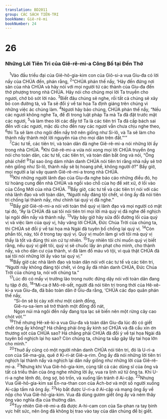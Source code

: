 ```yaml
---
translation: BD2011
group: CÁC SÁCH TIÊN-TRI
bookName: Giê-rê-mi 
bookNumber: 24
---
```


<div class="title"><h1>26</h1><h3>Những Lời Tiên Tri của Giê-rê-mi-a Công Bố tại Ðền Thờ</h3></div>
<span class="verse gie_26_1"> <sup>1</sup>Vào đầu triều đại của Giê-hô-gia-kim con của Giô-si-a vua Giu-đa có lời nầy của CHÚA đến, phán rằng, </span>
<span class="verse gie_26_2"><sup>2</sup>“CHÚA phán thế nầy, ‘Hãy đến đứng nơi sân của nhà CHÚA và hãy nói với mọi người từ các thành của Giu-đa đến thờ phượng trong nhà CHÚA. Hãy nói cho chúng mọi lời Ta truyền cho ngươi, chớ bỏ sót lời nào. </span>
<span class="verse gie_26_3"><sup>3</sup>Biết đâu chúng sẽ nghe, rồi tất cả chúng sẽ xây bỏ con đường tà, và Ta sẽ đổi ý về tai họa Ta định giáng trên chúng vì những việc ác chúng làm. </span>
<span class="verse gie_26_4"><sup>4</sup>Ngươi hãy bảo chúng, CHÚA phán thế nầy, “Nếu các ngươi không nghe Ta, để đi trong luật pháp Ta mà Ta đã đặt trước mặt các ngươi, </span>
<span class="verse gie_26_5"><sup>5</sup>và làm theo lời các đầy tớ Ta là các tiên tri Ta đã cấp bách sai đến với các ngươi, mặc dù cho đến nay các ngươi vẫn chưa chịu nghe theo, </span>
<span class="verse gie_26_6"><sup>6</sup>thì Ta sẽ làm cho ngôi đền nầy trở nên giống như Si-lô, và Ta sẽ làm cho thành nầy thành một lời nguyền rủa cho mọi dân trên đất.”’”<br/></span>
<span class="verse gie_26_7"> <sup>7</sup>Các tư tế, các tiên tri, và toàn dân đã nghe Giê-rê-mi-a nói những lời ấy trong nhà CHÚA. </span>
<span class="verse gie_26_8"><sup>8</sup>Khi Giê-rê-mi-a vừa nói xong mọi lời CHÚA truyền ông nói cho toàn dân, các tư tế, các tiên tri, và toàn dân bắt ông và nói, “Ông phải chết! </span>
<span class="verse gie_26_9"><sup>9</sup>Tại sao ông dám nhân danh CHÚA nói tiên tri rằng nhà nầy sẽ trở nên giống như Si-lô, thành nầy sẽ bị hoang phế, không người ở?” Bấy giờ, mọi người a lại vây quanh Giê-rê-mi-a trong nhà CHÚA.<br/></span>
<span class="verse gie_26_10"> <sup>10</sup>Khi những người lãnh đạo của Giu-đa nghe báo cáo những điều đó, họ từ hoàng cung đến nhà CHÚA và ngồi vào chỗ của họ để xét xử, ở lối vào của Cổng Mới của nhà CHÚA. </span>
<span class="verse gie_26_11"><sup>11</sup>Bấy giờ, các tư tế và các tiên tri nói với các nhà lãnh đạo và với toàn dân, “Người nầy đáng tội chết, vì ông ấy đã nói tiên tri chống lại thành nầy, như chính tai quý vị đã nghe.”<br/></span>
<span class="verse gie_26_12"> <sup>12</sup>Bấy giờ Giê-rê-mi-a nói với toàn thể quý vị lãnh đạo và mọi người có mặt tại đó, “Ấy là CHÚA đã sai tôi nói tiên tri mọi lời mà quý vị đã nghe để nghịch lại ngôi đền nầy và thành nầy. </span>
<span class="verse gie_26_13"><sup>13</sup>Vậy bây giờ hãy sửa đổi đường lối của quý vị và việc làm của quý vị, hãy vâng lời CHÚA, Ðức Chúa Trời của chúng ta, thì CHÚA sẽ đổi ý về tai họa mà Ngài đã tuyên bố chống lại quý vị. </span>
<span class="verse gie_26_14"><sup>14</sup>Còn phần tôi, này, tôi ở trong tay quý vị. Quý vị muốn làm gì với tôi mà quý vị thấy là tốt và đúng thì xin cứ tự nhiên. </span>
<span class="verse gie_26_15"><sup>15</sup>Tuy nhiên tôi chỉ muốn quý vị biết rằng, nếu quý vị giết tôi, quý vị sẽ chuốc lấy án phạt cho mình, cho thành nầy, và cho dân cư của thành, vì đã làm đổ máu vô tội, vì quả thật CHÚA đã sai tôi nói những lời ấy vào tai quý vị.”<br/></span>
<span class="verse gie_26_16"> <sup>16</sup>Bấy giờ các nhà lãnh đạo và toàn dân nói với các tư tế và các tiên tri, “Người nầy không đáng tội chết, vì ông ấy đã nhân danh CHÚA, Ðức Chúa Trời của chúng ta, nói với chúng ta.”<br/></span>
<span class="verse gie_26_17"> <sup>17</sup>Lúc đó có mấy vị trưởng lão trong nước đứng dậy nói với toàn dân đang tụ tập ở đó, </span>
<span class="verse gie_26_18"><sup>18</sup>“Mi-ca ở Mô-rê-sết, người đã nói tiên tri trong thời của Hê-xê-ki-a vua Giu-đa, đã bảo toàn dân ở Giu-đa rằng, ‘CHÚA các đạo quân phán thế nầy,<br/>  “Si-ôn sẽ bị cày xới như một cánh đồng,<br/>  Giê-ru-sa-lem sẽ trở thành một đống đổ nát,<br/>  Ngọn núi mà ngôi đền nầy đang tọa lạc sẽ biến nên một rừng cây cao chót vót.”’<br/></span>
<span class="verse gie_26_19"> <sup>19</sup>Thế nhưng Hê-xê-ki-a vua Giu-đa và toàn dân Giu-đa lúc đó có giết chết ông ấy không? Há chẳng phải ông ấy kính sợ CHÚA và đã cầu xin ơn thương xót của CHÚA sao? Há chẳng phải CHÚA đã đổi ý về tai họa Ngài đã tuyên bố nghịch lại họ sao? Còn chúng ta, chúng ta sắp gây lấy tai họa lớn cho mình.”<br/></span>
<span class="verse gie_26_20"> <sup>20</sup>Thuở ấy cũng có một người nhân danh CHÚA nói tiên tri, đó là U-ri-a con của Sê-ma-gia, quê ở Ki-ri-át Giê-a-rim. Ông ấy đã nói những lời tiên tri nghịch lại thành nầy và nghịch lại dân nầy giống như những lời của Giê-rê-mi-a. </span>
<span class="verse gie_26_21"><sup>21</sup>Nhưng khi Vua Giê-hô-gia-kim, cùng tất cả các dũng sĩ của ông và tất cả triều thần của ông nghe những lời ấy, vua ra lịnh xử tử ông ta. Khi U-ri-a nghe lệnh đó, ông sợ, bỏ trốn, và xuống lẩn tránh ở Ai-cập. </span>
<span class="verse gie_26_22"><sup>22</sup>Nhưng Vua Giê-hô-gia-kim sai Ên-na-than con của Ách-bơ và một số người xuống Ai-cập tầm nã ông ấy. </span>
<span class="verse gie_26_23"><sup>23</sup>Họ bắt được U-ri-a ở Ai-cập và mang ông ấy về nộp cho Vua Giê-hô-gia-kim. Vua đã dùng gươm giết ông ấy và ném thây ông vào nghĩa địa của thường dân.<br/></span>
<span class="verse gie_26_24"> <sup>24</sup>Tuy nhiên Giê-rê-mi-a đã được A-hi-cam con của Sa-phan ra tay binh vực hết sức, nên ông đã không bị trao vào tay của dân chúng để bị giết.<br/></span>
